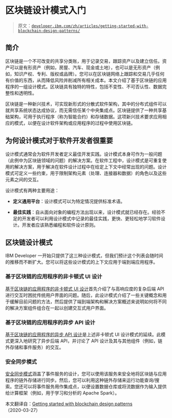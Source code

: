 # 区块链设计模式入门

> 原文：[`developer.ibm.com/zh/articles/getting-started-with-blockchain-design-patterns/`](https://developer.ibm.com/zh/articles/getting-started-with-blockchain-design-patterns/)

## 简介

区块链是一个不可改变的共享分类账，用于记录交易，跟踪资产以及建立信任。资产可以是有形资产（例如，房屋、汽车、现金或土地），也可以是无形资产（例如，知识产权、专利、版权或品牌）。您可以在区块链网络上跟踪和交易几乎任何有价值的东西，从而降低风险并削减所有相关成本。本文介绍了基于区块链的应用程序的一组设计模式。区块链具有独特的特性，包括不变性、不可否认性、数据完整性和透明性。

区块链是一种新兴技术，可实现新形式的分散式软件架构，其中的分布式组件可以就共享系统状态达成协议，而无需信任某个中央集成点。区块链提供了一种共享基础架构，可用于执行程序（称为智能合约）和存储数据。这项新兴技术要求应用相应的模式，以便在设计软件架构或应用程序的过程中使用区块链。

## 为何设计模式对于软件开发者很重要

设计模式通常会为软件开发者定义最佳开发实践。设计模式本身可作为一般问题（此例中为区块链领域的问题）的解决方案。在软件工程中，设计模式是可重复使用的解决方案，用于解决在软件设计过程中在给定上下文中经常出现的问题。设计模式可定义一些约束，用于限制架构元素（处理、连接器和数据）的角色以及这些元素之间的交互。

设计模式有两种主要用途：

*   **定义通用平台**：设计模式可以为特定情况提供标准术语。

*   **最佳实践**：自从面向对象的编程方法出现以来，设计模式就已经存在。经验不足的开发者可以利用设计模式中记录的最佳实践，更快、更轻松地学习软件设计。开发者应该熟悉编程和软件设计原则。

## 区块链设计模式

IBM Developer 一开始只提供了这三种设计模式，但我们预计这个列表会随时间的推移而不断扩大。您可以将这些设计模式的上下文应用于端到端应用程序。

### 基于区块链的应用程序的非卡顿式 UI 设计

[基于区块链的应用程序的非卡顿式 UI 设计](https://github.com/IBM/BlockchainDevelopmentDesignPatterns/blob/master/docs/design_patterns/UIResponsivenessPattern.md)首先介绍了与高响应度的复杂后端 API 进行交互时困扰传统用户界面的问题。随后，此设计模式介绍了一些关键概念和用于缓解目前问题的方法，然后提供了端到端架构和解决方案概述来说明如何将不同的解决方案组件组合在一起以创建交互式用户界面。

### 基于区块链的应用程序的异步 API 设计

[基于区块链的应用程序的异步 API 设计](https://github.com/IBM/BlockchainDevelopmentDesignPatterns/blob/master/docs/design_patterns/AsyncAPIPattern.md)是上述非卡顿式 UI 设计模式的延续。此模式更深入地研究了异步后端 API，并讨论了 API 设计及其与其他组件（例如，链外存储和事件服务）的交互。

### 安全同步模式

[安全同步模式](https://github.com/IBM/BlockchainDevelopmentDesignPatterns/blob/master/docs/design_patterns/SecureSyncPattern.md)涵盖了事件服务的设计，您可以使用该服务来安全地将区块链与应用程序的链外存储进行同步。然后，您可以利用这种链外存储来运行功能查询/搜索。您还可以将事件服务用作集成点，以便设置数据仓库或将流数据作为输入提供给计算框架（例如，用于学习和分析的 Apache Spark）。

本文翻译自：[Getting started with blockchain design patterns](https://developer.ibm.com/technologies/blockchain/articles/getting-started-with-blockchain-design-patterns)（2020-03-27）